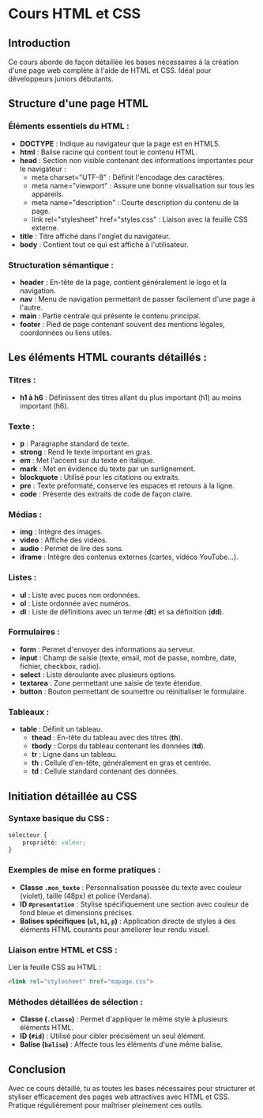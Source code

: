# Cours HTML et CSS 

## Introduction
Ce cours aborde de façon détaillée les bases nécessaires à la création d'une page web complète à l'aide de HTML et CSS. Idéal pour développeurs juniors débutants.

## Structure d'une page HTML

### Éléments essentiels du HTML :
- **DOCTYPE** : Indique au navigateur que la page est en HTML5.
- **html** : Balise racine qui contient tout le contenu HTML.
- **head** : Section non visible contenant des informations importantes pour le navigateur :
  - meta charset="UTF-8" : Définit l'encodage des caractères.
  - meta name="viewport" : Assure une bonne visualisation sur tous les appareils.
  - meta name="description" : Courte description du contenu de la page.
  - link rel="stylesheet" href="styles.css" : Liaison avec la feuille CSS externe.
- **title** : Titre affiché dans l'onglet du navigateur.
- **body** : Contient tout ce qui est affiché à l'utilisateur.

### Structuration sémantique :
- **header** : En-tête de la page, contient généralement le logo et la navigation.
- **nav** : Menu de navigation permettant de passer facilement d'une page à l'autre.
- **main** : Partie centrale qui présente le contenu principal.
- **footer** : Pied de page contenant souvent des mentions légales, coordonnées ou liens utiles.

## Les éléments HTML courants détaillés :

### Titres :
- **h1 à h6** : Définissent des titres allant du plus important (h1) au moins important (h6).

### Texte :
- **p** : Paragraphe standard de texte.
- **strong** : Rend le texte important en gras.
- **em** : Met l'accent sur du texte en italique.
- **mark** : Met en évidence du texte par un surlignement.
- **blockquote** : Utilisé pour les citations ou extraits.
- **pre** : Texte préformaté, conserve les espaces et retours à la ligne.
- **code** : Présente des extraits de code de façon claire.

### Médias :
- **img** : Intègre des images.
- **video** : Affiche des vidéos.
- **audio** : Permet de lire des sons.
- **iframe** : Intègre des contenus externes (cartes, vidéos YouTube...).

### Listes :
- **ul** : Liste avec puces non ordonnées.
- **ol** : Liste ordonnée avec numéros.
- **dl** : Liste de définitions avec un terme (**dt**) et sa définition (**dd**).

### Formulaires :
- **form** : Permet d'envoyer des informations au serveur.
- **input** : Champ de saisie (texte, email, mot de passe, nombre, date, fichier, checkbox, radio).
- **select** : Liste déroulante avec plusieurs options.
- **textarea** : Zone permettant une saisie de texte étendue.
- **button** : Bouton permettant de soumettre ou réinitialiser le formulaire.

### Tableaux :
- **table** : Définit un tableau.
  - **thead** : En-tête du tableau avec des titres (**th**).
  - **tbody** : Corps du tableau contenant les données (**td**).
  - **tr** : Ligne dans un tableau.
  - **th** : Cellule d'en-tête, généralement en gras et centrée.
  - **td** : Cellule standard contenant des données.

## Initiation détaillée au CSS

### Syntaxe basique du CSS :
```css
sélecteur {
    propriété: valeur;
}
```

### Exemples de mise en forme pratiques :
- **Classe `.mon_texte`** : Personnalisation poussée du texte avec couleur (violet), taille (48px) et police (Verdana).
- **ID `#presentation`** : Stylise spécifiquement une section avec couleur de fond bleue et dimensions précises.
- **Balises spécifiques (`ul`, `h1`, `p`)** : Application directe de styles à des éléments HTML courants pour améliorer leur rendu visuel.

### Liaison entre HTML et CSS :
Lier la feuille CSS au HTML :
```html
<link rel="stylesheet" href="mapage.css">
```

### Méthodes détaillées de sélection :
- **Classe (`.classe`)** : Permet d'appliquer le même style à plusieurs éléments HTML.
- **ID (`#id`)** : Utilisé pour cibler précisément un seul élément.
- **Balise (`balise`)** : Affecte tous les éléments d'une même balise.

## Conclusion
Avec ce cours détaillé, tu as toutes les bases nécessaires pour structurer et styliser efficacement des pages web attractives avec HTML et CSS. Pratique régulièrement pour maîtriser pleinement ces outils.